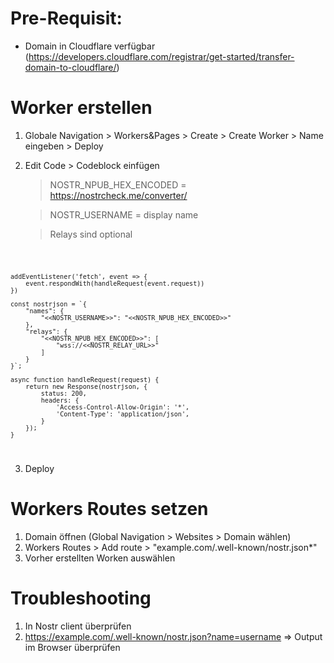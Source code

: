 # Pre-Requisit:
- Domain in Cloudflare verfügbar (https://developers.cloudflare.com/registrar/get-started/transfer-domain-to-cloudflare/)

# Worker erstellen
1. Globale Navigation > Workers&Pages > Create > Create Worker > Name eingeben > Deploy

2. Edit Code > Codeblock einfügen

    > NOSTR_NPUB_HEX_ENCODED = https://nostrcheck.me/converter/

    > NOSTR_USERNAME = display name

    > Relays sind optional 

<code>

    addEventListener('fetch', event => {
        event.respondWith(handleRequest(event.request))
    })

    const nostrjson = `{
        "names": {
            "<<NOSTR_USERNAME>>": "<<NOSTR_NPUB_HEX_ENCODED>>"
        },
        "relays": {
            "<<NOSTR_NPUB_HEX_ENCODED>>": [
                "wss://<<NOSTR_RELAY_URL>>"
            ]
        }
    }`;

    async function handleRequest(request) {
        return new Response(nostrjson, {
            status: 200,
            headers: {
                'Access-Control-Allow-Origin': '*',
                'Content-Type': 'application/json',
            }
        });
    }

</code>

3. Deploy

# Workers Routes setzen
1. Domain öffnen (Global Navigation > Websites > Domain wählen)
2. Workers Routes > Add route > "example.com/.well-known/nostr.json*"
3. Vorher erstellten Worken auswählen

# Troubleshooting
1. In Nostr client überprüfen
2. https://example.com/.well-known/nostr.json?name=username => Output im Browser überprüfen
